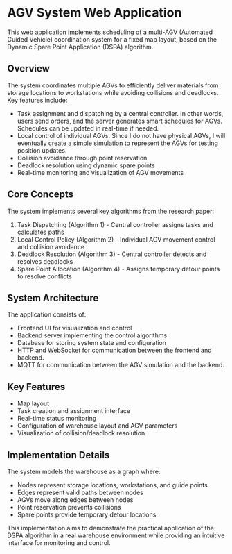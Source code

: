 # AGV System Web Application

This web application implements scheduling of a multi-AGV (Automated Guided Vehicle) coordination system for a fixed map layout, based on the Dynamic Spare Point Application (DSPA) algorithm.

## Overview

The system coordinates multiple AGVs to efficiently deliver materials from storage locations to workstations while avoiding collisions and deadlocks. Key features include:

- Task assignment and dispatching by a central controller. In other words, users send orders, and the server generates smart schedules for AGVs. Schedules can be updated in real-time if needed.
- Local control of individual AGVs. Since I do not have physical AGVs, I will eventually create a simple simulation to represent the AGVs for testing position updates.
- Collision avoidance through point reservation
- Deadlock resolution using dynamic spare points
- Real-time monitoring and visualization of AGV movements

## Core Concepts

The system implements several key algorithms from the research paper:

1. Task Dispatching (Algorithm 1) - Central controller assigns tasks and calculates paths
2. Local Control Policy (Algorithm 2) - Individual AGV movement control and collision avoidance
3. Deadlock Resolution (Algorithm 3) - Central controller detects and resolves deadlocks
4. Spare Point Allocation (Algorithm 4) - Assigns temporary detour points to resolve conflicts

## System Architecture

The application consists of:

- Frontend UI for visualization and control
- Backend server implementing the control algorithms
- Database for storing system state and configuration
- HTTP and WebSocket for communication between the frontend and backend.
- MQTT for communication between the AGV simulation and the backend.

## Key Features

- Map layout
- Task creation and assignment interface
- Real-time status monitoring
- Configuration of warehouse layout and AGV parameters
- Visualization of collision/deadlock resolution

## Implementation Details

The system models the warehouse as a graph where:

- Nodes represent storage locations, workstations, and guide points
- Edges represent valid paths between nodes
- AGVs move along edges between nodes
- Point reservation prevents collisions
- Spare points provide temporary detour locations

This implementation aims to demonstrate the practical application of the DSPA algorithm in a real warehouse environment while providing an intuitive interface for monitoring and control.
